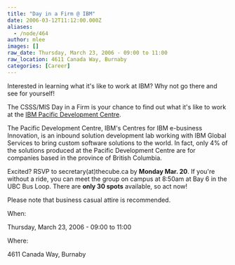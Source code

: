 ```yaml
---
title: "Day in a Firm @ IBM"
date: 2006-03-12T11:12:00.000Z
aliases:
  - /node/464
author: mlee
images: []
raw_date: Thursday, March 23, 2006 - 09:00 to 11:00
raw_location: 4611 Canada Way, Burnaby
categories: [Career]
---
```


Interested in learning what it's like to work at IBM? Why not go there and see for yourself!

The CSSS/MIS Day in a Firm is your chance to find out what it's like to work at the [IBM Pacific Development Centre](https://www-03.ibm.com/services/ca/en/innovation/vancouver/).

The Pacific Development Centre, IBM's Centres for IBM e-business Innovation, is an inbound solution development lab working with IBM Global Services to bring custom software solutions to the world. In fact, only 4% of the solutions produced at the Pacific Development Centre are for companies based in the province of British Columbia.

Excited? RSVP to secretary(at)thecube.ca by **Monday Mar. 20**. If you're without a ride, you can meet the group on campus at 8:50am at Bay 6 in the UBC Bus Loop. There are **only 30 spots** available, so act now!

Please note that business casual attire is recommended.

When: 

Thursday, March 23, 2006 - 09:00 to 11:00

Where: 

4611 Canada Way, Burnaby
